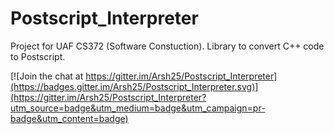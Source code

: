 # Postscript_Interpreter

Project for UAF CS372 (Software Constuction). Library to convert C++ code to Postscript.

[![Join the chat at https://gitter.im/Arsh25/Postscript_Interpreter](https://badges.gitter.im/Arsh25/Postscript_Interpreter.svg)](https://gitter.im/Arsh25/Postscript_Interpreter?utm_source=badge&utm_medium=badge&utm_campaign=pr-badge&utm_content=badge)
  
